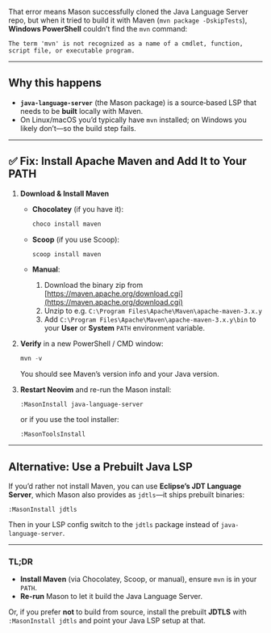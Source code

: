
That error means Mason successfully cloned the Java Language Server repo, but when it tried to build it with Maven (`mvn package -DskipTests`), **Windows PowerShell** couldn’t find the `mvn` command:

```
The term 'mvn' is not recognized as a name of a cmdlet, function, script file, or executable program.
```

---

## Why this happens

* **`java-language-server`** (the Mason package) is a source‑based LSP that needs to be **built** locally with Maven.
* On Linux/macOS you’d typically have `mvn` installed; on Windows you likely don’t—so the build step fails.

---

## ✅ Fix: Install Apache Maven and Add It to Your PATH

1. **Download & Install Maven**

   * **Chocolatey** (if you have it):

     ```powershell
     choco install maven
     ```
   * **Scoop** (if you use Scoop):

     ```powershell
     scoop install maven
     ```
   * **Manual**:

     1. Download the binary zip from [https://maven.apache.org/download.cgi](https://maven.apache.org/download.cgi)
     2. Unzip to e.g. `C:\Program Files\Apache\Maven\apache-maven-3.x.y`
     3. Add `C:\Program Files\Apache\Maven\apache-maven-3.x.y\bin` to your **User** or **System** `PATH` environment variable.

2. **Verify** in a new PowerShell / CMD window:

   ```powershell
   mvn -v
   ```

   You should see Maven’s version info and your Java version.

3. **Restart Neovim** and re-run the Mason install:

   ```vim
   :MasonInstall java-language-server
   ```

   or if you use the tool installer:

   ```vim
   :MasonToolsInstall
   ```

---

## Alternative: Use a Prebuilt Java LSP

If you’d rather not install Maven, you can use **Eclipse’s JDT Language Server**, which Mason also provides as `jdtls`—it ships prebuilt binaries:

```vim
:MasonInstall jdtls
```

Then in your LSP config switch to the `jdtls` package instead of `java-language-server`.

---

### TL;DR

* **Install Maven** (via Chocolatey, Scoop, or manual), ensure `mvn` is in your `PATH`.
* **Re-run** Mason to let it build the Java Language Server.

Or, if you prefer **not** to build from source, install the prebuilt **JDTLS** with `:MasonInstall jdtls` and point your Java LSP setup at that.
